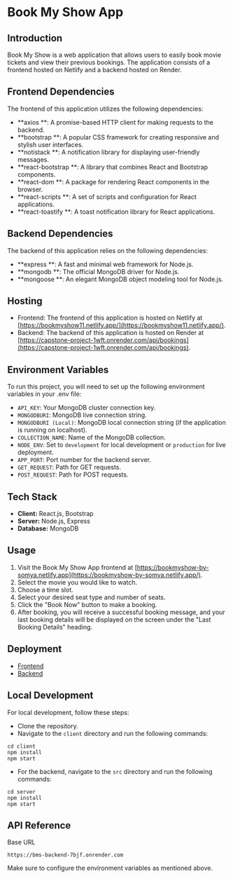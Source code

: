 # Book My Show App

## Introduction

Book My Show is a web application that allows users to easily book movie tickets and view their previous bookings. The application consists of a frontend hosted on Netlify and a backend hosted on Render.

## Frontend Dependencies

The frontend of this application utilizes the following dependencies:

- **axios **: A promise-based HTTP client for making requests to the backend.
- **bootstrap **: A popular CSS framework for creating responsive and stylish user interfaces.
- **notistack **: A notification library for displaying user-friendly messages.
- **react-bootstrap **: A library that combines React and Bootstrap components.
- **react-dom **: A package for rendering React components in the browser.
- **react-scripts **: A set of scripts and configuration for React applications.
- **react-toastify **: A toast notification library for React applications.

## Backend Dependencies

The backend of this application relies on the following dependencies:

- **express **: A fast and minimal web framework for Node.js.
- **mongodb **: The official MongoDB driver for Node.js.
- **mongoose **: An elegant MongoDB object modeling tool for Node.js.

## Hosting

- Frontend: The frontend of this application is hosted on Netlify at [https://bookmyshow11.netlify.app/](https://bookmyshow11.netlify.app/).
- Backend: The backend of this application is hosted on Render at [https://capstone-project-1wft.onrender.com/api/bookings](https://capstone-project-1wft.onrender.com/api/bookings).

## Environment Variables

To run this project, you will need to set up the following environment variables in your .env file:

- `API_KEY`: Your MongoDB cluster connection key.
- `MONGODBURI`: MongoDB live connection string.
- `MONGODBURI (Local)`: MongoDB local connection string (if the application is running on localhost).
- `COLLECTION_NAME`: Name of the MongoDB collection.
- `NODE_ENV`: Set to `development` for local development or `production` for live deployment.
- `APP_PORT`: Port number for the backend server.
- `GET_REQUEST`: Path for GET requests.
- `POST_REQUEST`: Path for POST requests.

## Tech Stack

- **Client:** React.js, Bootstrap
- **Server:** Node.js, Express
- **Database:** MongoDB

## Usage

1. Visit the Book My Show App frontend at [https://bookmyshow-by-somya.netlify.app](https://bookmyshow-by-somya.netlify.app/).
2. Select the movie you would like to watch.
3. Choose a time slot.
4. Select your desired seat type and number of seats.
5. Click the "Book Now" button to make a booking.
6. After booking, you will receive a successful booking message, and your last booking details will be displayed on the screen under the "Last Booking Details" heading.

## Deployment

- [Frontend](https://bookmyshow-by-somya.netlify.app)
- [Backend](https://bms-backend-7bjf.onrender.com)

## Local Development

For local development, follow these steps:

- Clone the repository.
- Navigate to the `client` directory and run the following commands:
 ```
 cd client
 npm install
 npm start

```

- For the backend, navigate to the `src` directory and run the following commands:
```
cd server
npm install
npm start
```
## API Reference

Base URL
```https
https://bms-backend-7bjf.onrender.com
```
Make sure to configure the environment variables as mentioned above.